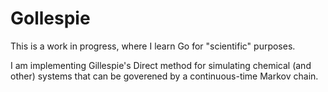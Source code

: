 # Gollespie

This is a work in progress, where I learn Go for "scientific" purposes.

I am implementing Gillespie's Direct method for simulating chemical (and other) systems that can be goverened by a continuous-time Markov chain.


